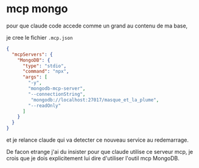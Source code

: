 # mcp mongo

pour que claude code accede comme un grand au contenu de ma base,

je cree le fichier `.mcp.json`

```json
{
  "mcpServers": {
    "MongoDB": {
      "type": "stdio",
      "command": "npx",
      "args": [
        "-y",
        "mongodb-mcp-server",
        "--connectionString",
         "mongodb://localhost:27017/masque_et_la_plume",
        "--readOnly"
      ]
    }
  }
}
```

et je relance claude qui va detecter ce nouveau service au redemarrage.

De facon etrange j'ai du insister pour que claude utilise ce serveur mcp, je crois que je dois explicitement lui dire d'utiliser l'outil mcp MongoDB.
